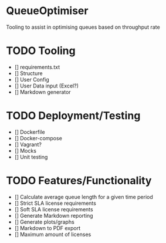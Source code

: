 # QueueOptimiser
Tooling to assist in optimising queues based on throughput rate


# TODO Tooling

- [] requirements.txt
- [] Structure
- [] User Config
- [] User Data input (Excel?)
- [] Markdown generator

# TODO Deployment/Testing

- [] Dockerfile
- [] Docker-compose
- [] Vagrant?
- [] Mocks
- [] Unit testing

# TODO Features/Functionality

- [] Calculate average queue length for a given time period
- [] Strict SLA license requirements
- [] Soft SLA license requirements
- [] Generate Markdown reporting
- [] Generate plots/graphs
- [] Markdown to PDF export
- [] Maximum amount of licenses
